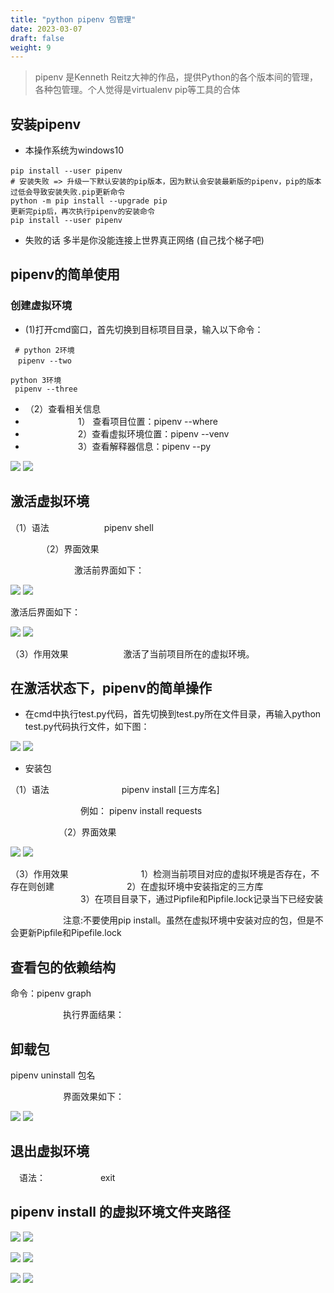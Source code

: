 ```yaml
---
title: "python pipenv 包管理"
date: 2023-03-07
draft: false
weight: 9
---
```


> pipenv 是Kenneth Reitz大神的作品，提供Python的各个版本间的管理，各种包管理。个人觉得是virtualenv pip等工具的合体

## 安装pipenv

+ 本操作系统为windows10

```dos
pip install --user pipenv　
# 安装失败 => 升级一下默认安装的pip版本，因为默认会安装最新版的pipenv，pip的版本过低会导致安装失败.pip更新命令
python -m pip install --upgrade pip
更新完pip后，再次执行pipenv的安装命令
pip install --user pipenv
```

+ 失败的话  多半是你没能连接上世界真正网络 (自己找个梯子吧)



## pipenv的简单使用

### 创建虚拟环境

+ (1)打开cmd窗口，首先切换到目标项目目录，输入以下命令：

```dos
 # python 2环境
　pipenv --two

python 3环境
 pipenv --three
```

+ （2）查看相关信息
+ 　　　　　　1） 查看项目位置：pipenv --where
+ 　　　　　　2）查看虚拟环境位置：pipenv --venv
+ 　　　　　　3）查看解释器信息：pipenv --py

![][img2]
![][img2_]

## 激活虚拟环境

（1）语法
　　　　　　pipenv shell

　　　　（2）界面效果　

　　　　　　　 激活前界面如下：

![][img3]
![][img3_]

激活后界面如下：

![][img4]
![][img4_]

（3）作用效果
　　　　　　激活了当前项目所在的虚拟环境。


## 在激活状态下，pipenv的简单操作

+  在cmd中执行test.py代码，首先切换到test.py所在文件目录，再输入python test.py代码执行文件，如下图：

![][img5]
![][img5_]

+  安装包

（1）语法
　　　　　　　　pipenv install [三方库名]

　　　　　　　　例如： pipenv install requests

　　　　　　（2）界面效果

![][img6]
![][img6_]


（3）作用效果
　　　　　　　　1）检测当前项目对应的虚拟环境是否存在，不存在则创建
　　　　　　　　2）在虚拟环境中安装指定的三方库
　　　　　　　　3）在项目目录下，通过Pipfile和Pipfile.lock记录当下已经安装

　　　　　　注意:不要使用pip install。虽然在虚拟环境中安装对应的包，但是不会更新Pipfile和Pipefile.lock



## 查看包的依赖结构

命令：pipenv graph

　　　　　　执行界面结果：

## 卸载包

pipenv uninstall 包名

　　　　　　界面效果如下：

![][img7]
![][img7_]

##  退出虚拟环境

　语法：
　　　　　　exit






## pipenv install 的虚拟环境文件夹路径


![][img8]
![][img8_]

![][img10]
![][img10_]

![][img9]
![][img9_]


[img2]:../.././imgs/python3/caxm7ptkkz/微信截图_20230307143135.png
[img2_]:../../../imgs/python3/caxm7ptkkz/微信截图_20230307143135.png
[img3]:../.././imgs/python3/caxm7ptkkz/微信截图_20230307143243.png
[img3_]:../../../imgs/python3/caxm7ptkkz/微信截图_20230307143243.png
[img4]:../.././imgs/python3/caxm7ptkkz/微信截图_20230307143300.png
[img4_]:../../../imgs/python3/caxm7ptkkz/微信截图_20230307143300.png

[img5]:../.././imgs/python3/caxm7ptkkz/微信截图_20230307143423.png
[img5_]:../../../imgs/python3/caxm7ptkkz/微信截图_20230307143423.png
[img6]:../.././imgs/python3/caxm7ptkkz/微信截图_20230307143523.png
[img6_]:../../../imgs/python3/caxm7ptkkz/微信截图_20230307143523.png
[img7]:../.././imgs/python3/caxm7ptkkz/微信截图_20230307143551.png
[img7_]:../../../imgs/python3/caxm7ptkkz/微信截图_20230307143551.png

[img8]:../.././imgs/python3/caxm7ptkkz/微信截图_20230401144544.png
[img8_]:../../../imgs/python3/caxm7ptkkz/微信截图_20230401144544.png

[img9]:../.././imgs/python3/caxm7ptkkz/微信截图_20230401144608.png
[img9_]:../../../imgs/python3/caxm7ptkkz/微信截图_20230401144608.png
[img10]:../.././imgs/python3/caxm7ptkkz/微信截图_20230401144641.png
[img10_]:../../../imgs/python3/caxm7ptkkz/微信截图_20230401144641.png
